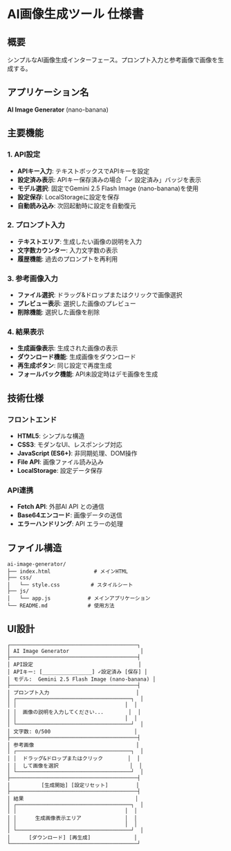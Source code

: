 # AI画像生成ツール 仕様書

## 概要
シンプルなAI画像生成インターフェース。プロンプト入力と参考画像で画像を生成する。

## アプリケーション名
**AI Image Generator** (nano-banana)

## 主要機能

### 1. API設定
- **APIキー入力**: テキストボックスでAPIキーを設定
- **設定済み表示**: APIキー保存済みの場合「✓ 設定済み」バッジを表示
- **モデル選択**: 固定でGemini 2.5 Flash Image (nano-banana)を使用
- **設定保存**: LocalStorageに設定を保存
- **自動読み込み**: 次回起動時に設定を自動復元

### 2. プロンプト入力
- **テキストエリア**: 生成したい画像の説明を入力
- **文字数カウンター**: 入力文字数の表示
- **履歴機能**: 過去のプロンプトを再利用

### 3. 参考画像入力
- **ファイル選択**: ドラッグ&ドロップまたはクリックで画像選択
- **プレビュー表示**: 選択した画像のプレビュー
- **削除機能**: 選択した画像を削除

### 4. 結果表示
- **生成画像表示**: 生成された画像の表示
- **ダウンロード機能**: 生成画像をダウンロード
- **再生成ボタン**: 同じ設定で再度生成
- **フォールバック機能**: API未設定時はデモ画像を生成

## 技術仕様

### フロントエンド
- **HTML5**: シンプルな構造
- **CSS3**: モダンなUI、レスポンシブ対応
- **JavaScript (ES6+)**: 非同期処理、DOM操作
- **File API**: 画像ファイル読み込み
- **LocalStorage**: 設定データ保存

### API連携
- **Fetch API**: 外部AI API との通信
- **Base64エンコード**: 画像データの送信
- **エラーハンドリング**: API エラーの処理

## ファイル構造

```
ai-image-generator/
├── index.html              # メインHTML
├── css/
│   └── style.css          # スタイルシート
├── js/
│   └── app.js            # メインアプリケーション
└── README.md             # 使用方法
```

## UI設計

```
┌─────────────────────────────────────────┐
│ AI Image Generator                       │
├─────────────────────────────────────────┤
│ API設定                                  │
│ APIキー: [________________] ✓設定済み [保存] │
│ モデル:  Gemini 2.5 Flash Image (nano-banana) │
├─────────────────────────────────────────┤
│ プロンプト入力                            │
│ ┌─────────────────────────────────────┐  │
│ │                                   │  │
│ │  画像の説明を入力してください...        │  │
│ │                                   │  │
│ └─────────────────────────────────────┘  │
│ 文字数: 0/500                           │
├─────────────────────────────────────────┤
│ 参考画像                                 │
│ ┌─────────────────────────────────────┐  │
│ │  ドラッグ&ドロップまたはクリック        │  │
│ │  して画像を選択                       │  │
│ └─────────────────────────────────────┘  │
├─────────────────────────────────────────┤
│          [生成開始] [設定リセット]         │
├─────────────────────────────────────────┤
│ 結果                                    │
│ ┌─────────────────────────────────────┐  │
│ │                                   │  │
│ │      生成画像表示エリア              │  │
│ │                                   │  │
│ └─────────────────────────────────────┘  │
│      [ダウンロード] [再生成]              │
└─────────────────────────────────────────┘
```